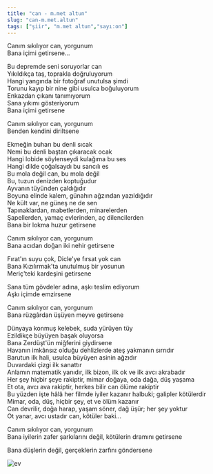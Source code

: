 ```yaml
---
title: "can - m.met altun"
slug: "can-m.met.altun"
tags: ["şiir", "m.met altun","sayı:on"]
---
```


Canım sıkılıyor can, yorgunum  
Bana içimi getirsene...

Bu depremde seni soruyorlar can\
Yıkıldıkça taş, toprakla doğruluyorum\
Hangi yangında bir fotoğraf unutulsa şimdi\
Torunu kayıp bir nine gibi usulca boğuluyorum\
Enkazdan çıkanı tanımıyorum\
Sana yıkımı gösteriyorum\
Bana içimi getirsene

Canım sıkılıyor can, yorgunum\
Benden kendini diriltsene

Ekmeğin buharı bu denli sıcak\
Nemi bu denli baştan çıkaracak ocak\
Hangi lobide söylenseydi kulağıma bu ses\
Hangi dilde çoğalsaydı bu sancılı es\
Bu mola değil can, bu mola değil\
Bu, tuzun denizden koptuğudur\
Ayvanın tüyünden çaldığıdır\
Boyuna elinde kalem, günahın ağzından yazıldığıdır\
Ne kült var, ne güneş ne de sen\
Tapınaklardan, mabetlerden, minarelerden\
Şapellerden, yamaç evlerinden, aç dilencilerden\
Bana bir lokma huzur getirsene

Canım sıkılıyor can, yorgunum\
Bana acıdan doğan iki nehir getirsene

Fırat'ın suyu çok, Dicle'ye fırsat yok can\
Bana Kızılırmak'ta unutulmuş bir yosunun\
Meriç'teki kardeşini getirsene

Sana tüm gövdeler adına, aşkı teslim ediyorum\
Aşkı içimde emzirsene

Canım sıkılıyor can, yorgunum\
Bana rüzgârdan üşüyen meyve getirsene

Dünyaya konmuş kelebek, suda yürüyen tüy\
Ezildikçe büyüyen başak oluyorsa\
Bana Zerdüşt'ün miğferini giydirsene\
Havanın imkânsız olduğu dehlizlerde ateş yakmanın sırrıdır\
Barutun ilk hali, usulca büyüyen asinin ağzıdır\
Duvardaki çizgi ilk sanattır\
Anlamın matematik yanıdır, ilk bizon, ilk ok ve ilk avcı akrabadır\
Her şey hiçbir şeye rakiptir, mimar doğaya, oda dağa, düş yaşama\
Et ota, avcı ava rakiptir, herkes bilir can ölüme rakiptir\
Bu yüzden işte hâlâ her filmde iyiler kazanır halbuki; galipler
kötülerdir\
Mimar, oda, düş, hiçbir şey, et ve ölüm kazanır\
Can devrilir, doğa harap, yaşam söner, dağ üşür; her şey yoktur\
Ot yanar, avcı ustadır can, kötüler baki...

Canım sıkılıyor can, yorgunum\
Bana iyilerin zafer şarkılarını değil, kötülerin dramını getirsene

Bana düşlerin değil, gerçeklerin zarfını göndersene



![ev](/img/evv.jpg)
